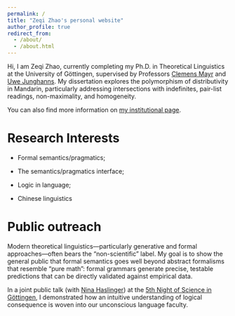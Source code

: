 ```yaml
---
permalink: /
title: "Zeqi Zhao's personal website"
author_profile: true
redirect_from: 
  - /about/
  - /about.html
---
```

Hi, I am Zeqi Zhao, currently completing my Ph.D. in Theoretical Linguistics at the University of Göttingen, supervised by Professors
[Clemens Mayr](https://www.uni-goettingen.de/de/clemens+steiner-mayr/569384.html) and [Uwe Junghanns](https://www.uni-goettingen.de/en/153074.html). My dissertation explores the polymorphism of distributivity in Mandarin, particularly addressing intersections with indefinites, pair-list readings, non-maximality, and homogeneity.

You can also find more information on [my institutional page](https://www.uni-goettingen.de/de/zeqi+zhao/676254.html).

Research Interests
======
* Formal semantics/pragmatics;
  
* The semantics/pragmatics interface;

* Logic in language;

* Chinese linguistics

Public outreach
======
Modern theoretical linguistics—particularly generative and formal approaches—often bears the “non-scientific” label. My goal is to show the general public that formal semantics goes well beyond abstract formalisms that resemble “pure math”: formal grammars generate precise, testable predictions that can be directly validated against empirical data.

In a joint public talk (with [Nina Haslinger](http://www.ninahaslinger.net/index.html)) at the [5th Night of Science in Göttingen](https://uni-goettingen.de/en/664093.html), I demonstrated how an intuitive understanding of logical consequence is woven into our unconscious language faculty.
